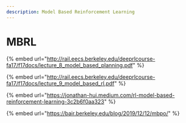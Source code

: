 ```yaml
---
description: Model Based Reinforcement Learning
---
```


# MBRL

{% embed url="http://rail.eecs.berkeley.edu/deeprlcourse-fa17/f17docs/lecture_8_model_based_planning.pdf" %}

{% embed url="http://rail.eecs.berkeley.edu/deeprlcourse-fa17/f17docs/lecture_9_model_based_rl.pdf" %}

{% embed url="https://jonathan-hui.medium.com/rl-model-based-reinforcement-learning-3c2b6f0aa323" %}

{% embed url="https://bair.berkeley.edu/blog/2019/12/12/mbpo/" %}
